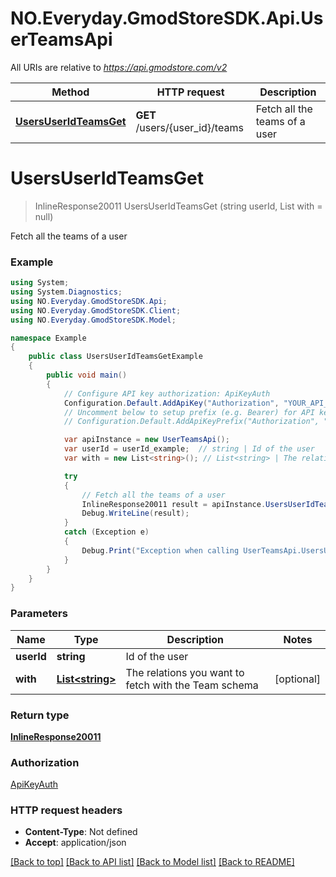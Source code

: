 # NO.Everyday.GmodStoreSDK.Api.UserTeamsApi

All URIs are relative to *https://api.gmodstore.com/v2*

Method | HTTP request | Description
------------- | ------------- | -------------
[**UsersUserIdTeamsGet**](UserTeamsApi.md#usersuseridteamsget) | **GET** /users/{user_id}/teams | Fetch all the teams of a user

<a name="usersuseridteamsget"></a>
# **UsersUserIdTeamsGet**
> InlineResponse20011 UsersUserIdTeamsGet (string userId, List<string> with = null)

Fetch all the teams of a user

### Example
```csharp
using System;
using System.Diagnostics;
using NO.Everyday.GmodStoreSDK.Api;
using NO.Everyday.GmodStoreSDK.Client;
using NO.Everyday.GmodStoreSDK.Model;

namespace Example
{
    public class UsersUserIdTeamsGetExample
    {
        public void main()
        {
            // Configure API key authorization: ApiKeyAuth
            Configuration.Default.AddApiKey("Authorization", "YOUR_API_KEY");
            // Uncomment below to setup prefix (e.g. Bearer) for API key, if needed
            // Configuration.Default.AddApiKeyPrefix("Authorization", "Bearer");

            var apiInstance = new UserTeamsApi();
            var userId = userId_example;  // string | Id of the user
            var with = new List<string>(); // List<string> | The relations you want to fetch with the Team schema (optional) 

            try
            {
                // Fetch all the teams of a user
                InlineResponse20011 result = apiInstance.UsersUserIdTeamsGet(userId, with);
                Debug.WriteLine(result);
            }
            catch (Exception e)
            {
                Debug.Print("Exception when calling UserTeamsApi.UsersUserIdTeamsGet: " + e.Message );
            }
        }
    }
}
```

### Parameters

Name | Type | Description  | Notes
------------- | ------------- | ------------- | -------------
 **userId** | **string**| Id of the user | 
 **with** | [**List&lt;string&gt;**](string.md)| The relations you want to fetch with the Team schema | [optional] 

### Return type

[**InlineResponse20011**](InlineResponse20011.md)

### Authorization

[ApiKeyAuth](../README.md#ApiKeyAuth)

### HTTP request headers

 - **Content-Type**: Not defined
 - **Accept**: application/json

[[Back to top]](#) [[Back to API list]](../README.md#documentation-for-api-endpoints) [[Back to Model list]](../README.md#documentation-for-models) [[Back to README]](../README.md)
